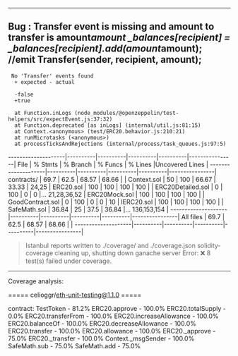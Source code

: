 ------------------------------------------------------------------------------------------------------------------------------------------------------
Bug : Transfer event is missing and amount to transfer is amount*amount
_balances[recipient] = _balances[recipient].add(amount*amount);
//emit Transfer(sender, recipient, amount);
------------------------------------------------------------------------------------------------------------------------------------------------------
     No 'Transfer' events found
      + expected - actual

      -false
      +true
      
      at Function.inLogs (node_modules/@openzeppelin/test-helpers/src/expectEvent.js:37:32)
      at Function.deprecated [as inLogs] (internal/util.js:81:15)
      at Context.<anonymous> (test/ERC20.behavior.js:210:21)
      at runMicrotasks (<anonymous>)
      at processTicksAndRejections (internal/process/task_queues.js:97:5)



--------------------|----------|----------|----------|----------|----------------|
File                |  % Stmts | % Branch |  % Funcs |  % Lines |Uncovered Lines |
--------------------|----------|----------|----------|----------|----------------|
 contracts/         |     69.7 |     62.5 |    68.57 |    68.66 |                |
  Context.sol       |       50 |      100 |    66.67 |    33.33 |          24,25 |
  ERC20.sol         |      100 |      100 |      100 |      100 |                |
  ERC20Detailed.sol |        0 |      100 |        0 |        0 |... 21,28,36,52 |
  ERC20Mock.sol     |      100 |      100 |      100 |      100 |                |
  GoodContract.sol  |        0 |      100 |        0 |        0 |             10 |
  IERC20.sol        |      100 |      100 |      100 |      100 |                |
  SafeMath.sol      |    36.84 |       25 |     37.5 |    36.84 |... 136,153,154 |
--------------------|----------|----------|----------|----------|----------------|
All files           |     69.7 |     62.5 |    68.57 |    68.66 |                |
--------------------|----------|----------|----------|----------|----------------|

> Istanbul reports written to ./coverage/ and ./coverage.json
> solidity-coverage cleaning up, shutting down ganache server
Error: ❌ 8 test(s) failed under coverage.

------------------------------------------------------------------------------------------------------------------------------------------------------------------------------------------------------------------------------------------------------------------------------------------------------------


Coverage analysis:

 ===== celioggr/eth-unit-testing@1.1.0 =====

  contract: TestToken - 81.2%
    ERC20.approve - 100.0%
    ERC20.totalSupply - 0.0%
    ERC20.transferFrom - 100.0%
    ERC20.increaseAllowance - 100.0%
    ERC20.balanceOf - 100.0%
    ERC20.decreaseAllowance - 100.0%
    ERC20.transfer - 100.0%
    ERC20.allowance - 100.0%
    ERC20._approve - 75.0%
    ERC20._transfer - 100.0%
    Context._msgSender - 100.0%
    SafeMath.sub - 75.0%
    SafeMath.add - 75.0%

